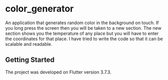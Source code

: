 # color_generator

An application that generates random color in the background on touch.
If you long press the screen then you will be taken to a new section. The new section shows you the temperature of any place but you will have to enter the coordinates for that place.
I have tried to write the code so that it can be scalable and readable.

## Getting Started

The project was developed on Flutter version 3.7.3.
